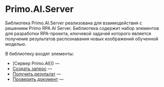 # Primo.AI.Server

Библиотека Primo.AI.Server реализована для взаимодействия с решением Primo RPA AI Server. Библиотека содержит набор элементов для разработки RPA-проекта, ключевой задачей которого является получение результатов распознавания новых изображений обученной моделью.

В библиотеку входят элементы:
* [Сервер Primo.AI[() —
* [Создать запрос]() —
* [Получить результат]() —
* [Проверить документ]() —
